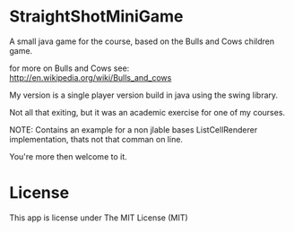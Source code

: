 StraightShotMiniGame
====================

A small java game for the course, based on the Bulls and Cows children game.

for more on Bulls and Cows see: http://en.wikipedia.org/wiki/Bulls_and_cows

My version is a single player version build in java using the swing library.

Not all that exiting, but it was an academic exercise for one of my courses.

NOTE: Contains an example for a non jlable bases ListCellRenderer implementation, thats not that comman on line.

You're more then welcome to it.

# License

This app is license under The MIT License (MIT)

